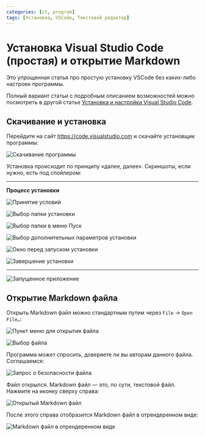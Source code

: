 ```yaml
---
categories: [it, program]
tags: [Установка, VSCode, Текстовой редактор]
---
```


# Установка Visual Studio Code (простая) и открытие Markdown

Это упрощенная статья про простую установку VSCode без каких-либо настроек программы.

Полный вариант статьи с подробным описанием возможностей можно посмотреть в другой статье [Установка и настройка Visual Studio Code](/blog/2021/install-vscode/).

## Скачивание и установка

Перейдите на сайт <https://code.visualstudio.com> и скачайте установщик программы:

![Скачивание программы](img/download.png)

Установка происходит по принципу «далее, далее». Скриншоты, если нужно, есть под спойлером:

---

**Процесс установки** <!-- !details -->

![Принятие условий](img/install_01.png)

![Выбор папки установки](img/install_02.png)

![Выбор папки в меню Пуск](img/install_03.png)

![Выбор дополнительных параметров установки](img/install_04.png)

![Окно перед запуском установки](img/install_05.png)

![Завершение установки](img/install_06.png)

---

![Запущенное приложение](img/install_07.png)

## Открытие Markdown файла

Открыть Markdown файл можно стандартным путем через `File` → `Open File…`:

![Пункт меню для открытия файла](img/open-file_01.png)

![Выбор файла](img/open-file_02.png)

Программа может спросить, доверяете ли вы авторам данного файла. Соглашаемся:

![Запрос о безопасности файла](img/open-file_03.png)

Файл открылся. Markdown файл — это, по сути, текстовой файл. Нажмите на иконку сверху справа:

![Открытый Markdown файл](img/open-file_04.png)

После этого справа отобразится Markdown файл в отрендеренном виде:

![Markdown файл в отрендеренном виде](img/open-file_05.png)
